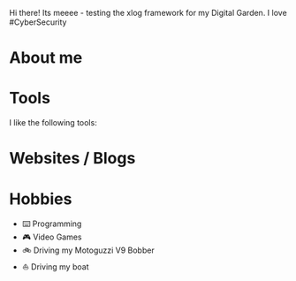 Hi there! Its meeee - testing the xlog framework for my Digital Garden. I love #CyberSecurity 

# About me

# Tools

I like the following tools:

# Websites / Blogs


# Hobbies

* :keyboard: Programming
* :video_game:  Video Games
* :bike: Driving my Motoguzzi V9 Bobber  
* :boat: Driving my boat

